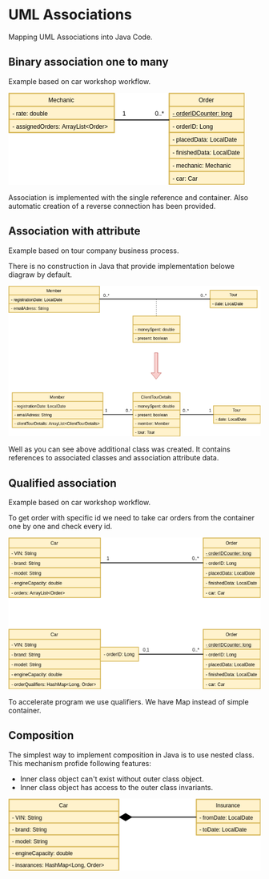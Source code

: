 # UML Associations

Mapping UML Associations into Java Code.

## Binary association one to many
Example based on car workshop workflow.

![alt text](./res/binaryAssociation.png)

Association is implemented with the single reference and container.
Also automatic creation of a reverse connection has been provided.


## Association with attribute
Example based on tour company business process.

There is no construction in Java that provide implementation belowe diagraw by default.  

![alt text](./res/associationWithAttributeFinal.png)

Well as you can see above additional class was created. 
It contains references to associated classes and association attribute data. 


## Qualified association
Example based on car workshop workflow.

To get order with specific id we need to take car orders from the container one by one and check every id.

![alt text](./res/qualifiedAssociation.png)

To accelerate program we use qualifiers. We have Map instead of simple container.


## Composition

The simplest way to implement composition in Java is to use nested class. This mechanism profide following features:
- Inner class object can't exist without outer class object.
- Inner class object has access to the outer class invariants.

![alt text](./res/Composition.png)
